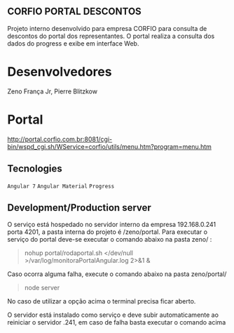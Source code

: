 ## CORFIO PORTAL DESCONTOS

Projeto interno desenvolvido para empresa CORFIO para consulta de descontos do portal dos representantes. O portal realiza a consulta dos dados do progress e exibe em interface Web.

# Desenvolvedores
  Zeno França Jr,
  Pierre Blitzkow
  
# Portal

http://portal.corfio.com.br:8081/cgi-bin/wspd_cgi.sh/WService=corfio/utils/menu.htm?program=menu.htm

## Tecnologies

`Angular 7`
`Angular Material`
`Progress`

## Development/Production server


O serviço está hospedado no servidor interno da empresa 192.168.0.241 porta 4201, a pasta interna do projeto é /zeno/portal. Para executar o serviço do portal deve-se executar o comando abaixo na pasta zeno/ :

> nohup portal/rodaportal.sh  </dev/null >/var/log/monitoraPortalAngular.log 2>&1 &

Caso ocorra alguma falha, execute o comando abaixo na pasta zeno/portal/

> node server 

No caso de utilizar a opção acima o terminal precisa ficar aberto.

O servidor está instalado como serviço e deve subir automaticamente ao reiniciar o servidor .241, em caso de falha basta executar o comando acima 
